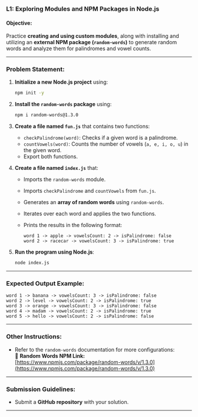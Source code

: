 ### **L1: Exploring Modules and NPM Packages in Node.js**  

#### **Objective:**  
Practice **creating and using custom modules**, along with installing and utilizing an **external NPM package (`random-words`)** to generate random words and analyze them for palindromes and vowel counts.  

---

### **Problem Statement:**  

1. **Initialize a new Node.js project** using:  
   ```sh
   npm init -y
   ```  
2. **Install the `random-words` package** using:  
   ```sh
   npm i random-words@1.3.0
   ```  
3. **Create a file named `fun.js`** that contains two functions:  
   - `checkPalindrome(word)`: Checks if a given word is a palindrome.  
   - `countVowels(word)`: Counts the number of vowels (`a, e, i, o, u`) in the given word.  
   - Export both functions.  

4. **Create a file named `index.js`** that:  
   - Imports the `random-words` module.  
   - Imports `checkPalindrome` and `countVowels` from `fun.js`.  
   - Generates an **array of random words** using `random-words`.  
   - Iterates over each word and applies the two functions.  
   - Prints the results in the following format:  

     ```
     word 1 -> apple -> vowelsCount: 2 -> isPalindrome: false  
     word 2 -> racecar -> vowelsCount: 3 -> isPalindrome: true  
     ```

5. **Run the program using Node.js**:  
   ```sh
   node index.js
   ```  

---

### **Expected Output Example:**  

```
word 1 -> banana -> vowelsCount: 3 -> isPalindrome: false  
word 2 -> level -> vowelsCount: 2 -> isPalindrome: true  
word 3 -> orange -> vowelsCount: 3 -> isPalindrome: false  
word 4 -> madam -> vowelsCount: 2 -> isPalindrome: true  
word 5 -> hello -> vowelsCount: 2 -> isPalindrome: false  
```

---

### **Other Instructions:**  
- Refer to the `random-words` documentation for more configurations:  
  📌 **Random Words NPM Link:** [https://www.npmjs.com/package/random-words/v/1.3.0](https://www.npmjs.com/package/random-words/v/1.3.0)  


---

### **Submission Guidelines:**  
- Submit a **GitHub repository** with your solution.  

---

